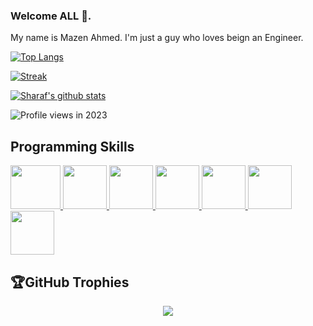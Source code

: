 ### Welcome ALL 👋.
My name is Mazen Ahmed.
I'm just a guy who loves beign an Engineer.

[![Top Langs](https://github-readme-stats-sharaf-mansour.vercel.app/api/top-langs/?username=sharaf-mansour&&langs_count=20&layout=compact&title_color=fff&icon_color=79ff97&text_color=9f9f9f&bg_color=151515)](https://github.com/Sharaf-Mansour)

[![Streak](https://github-readme-streak-stats.herokuapp.com/?user=sharaf-mansour&theme=dark)](https://github.com/Sharaf-Mansour)

[![Sharaf's github stats](https://github-readme-stats-sharaf-mansour.vercel.app/api?username=sharaf-mansour&show_icons=true&title_color=fff&icon_color=79ff97&text_color=9f9f9f&bg_color=151515&)](https://github.com/Sharaf-Mansour)

 [//]: # (https://gpvc.arturio.dev/sharaf-mansour) 
![Profile views in 2023](https://komarev.com/ghpvc/?username=sharaf-mansour&style=for-the-badge&color=ff0000)
## Programming Skills

[<img src="https://github-production-user-asset-6210df.s3.amazonaws.com/55330747/268431629-cc1d22c9-a085-45e8-a348-eae8b1338d33.png" width="80"  height="70" >
]([https://bun.sh/](https://www.mysql.com/))
[<img src="https://user-images.githubusercontent.com/55330747/202249574-6c81a942-a5dd-4f4b-8cbe-6a17b04cd2a8.png" width="70" height="70" >
](https://svelte.dev/)
[<img src="https://user-images.githubusercontent.com/55330747/206610072-19b7d699-e019-4d69-87ac-f86ed49100b1.png" width="70" height="70" >
](https://dotnet.microsoft.com/en-us/apps/maui)
[<img src="https://user-images.githubusercontent.com/55330747/206610521-8590e45c-f137-4d95-9c4b-165b7af793d3.png" width="70" height="70" >
](https://flutter.dev/)
[<img src="https://github-production-user-asset-6210df.s3.amazonaws.com/55330747/263460568-6db50bde-c6a4-4f24-84d5-e4e45700e21a.png" width="70"  height="70" >
](https://vitejs.dev/#gh-dark-mode-only)
[<img src="https://github-production-user-asset-6210df.s3.amazonaws.com/55330747/268431488-2773fe26-d9c7-4026-9d16-be4e679257bb.png" width="70"  height="70" >
](https://nextjs.org/#gh-light-mode-only)
[<img src="https://github-production-user-asset-6210df.s3.amazonaws.com/55330747/268431492-05584f95-096a-4706-b44e-61fd3017c5ed.png" width="70"  height="70" >
](https://nextjs.org/#gh-dark-mode-only)

## 🏆GitHub Trophies
<p align="center" style="witdh:100%">
  <img src="https://github-profile-trophy.vercel.app/?username=Mazen20021&theme=dracula&no-frame=true&no-bg=false&margin-w=5&row=1" />
</p>
 
